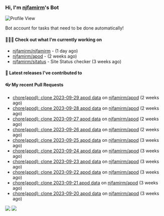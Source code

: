 ### Hi, I'm [njfamirm](https://github.com/njfamirm)'s Bot
![Profile View](https://komarev.com/ghpvc/?username=njfamirm-bot)

Bot account for tasks that need to be done automatically!

#### 👨🏻‍💻 Check out what I'm currently working on

- [njfamirm/njfamirm](https://github.com/njfamirm/njfamirm) -  (1 day ago)
- [njfamirm/apod](https://github.com/njfamirm/apod) -  (2 weeks ago)
- [njfamirm/sitatus](https://github.com/njfamirm/sitatus) - Site Status checker (3 weeks ago)

#### 🎉 Latest releases I've contributed to


#### 👓 My recent Pull Requests

- [chore(apod): clone 2023-09-29 apod data](https://github.com/njfamirm/apod/pull/85) on [njfamirm/apod](https://github.com/njfamirm/apod) (2 weeks ago)
- [chore(apod): clone 2023-09-28 apod data](https://github.com/njfamirm/apod/pull/84) on [njfamirm/apod](https://github.com/njfamirm/apod) (2 weeks ago)
- [chore(apod): clone 2023-09-27 apod data](https://github.com/njfamirm/apod/pull/83) on [njfamirm/apod](https://github.com/njfamirm/apod) (2 weeks ago)
- [chore(apod): clone 2023-09-26 apod data](https://github.com/njfamirm/apod/pull/82) on [njfamirm/apod](https://github.com/njfamirm/apod) (2 weeks ago)
- [chore(apod): clone 2023-09-25 apod data](https://github.com/njfamirm/apod/pull/81) on [njfamirm/apod](https://github.com/njfamirm/apod) (3 weeks ago)
- [chore(apod): clone 2023-09-24 apod data](https://github.com/njfamirm/apod/pull/80) on [njfamirm/apod](https://github.com/njfamirm/apod) (3 weeks ago)
- [chore(apod): clone 2023-09-23 apod data](https://github.com/njfamirm/apod/pull/79) on [njfamirm/apod](https://github.com/njfamirm/apod) (3 weeks ago)
- [chore(apod): clone 2023-09-22 apod data](https://github.com/njfamirm/apod/pull/78) on [njfamirm/apod](https://github.com/njfamirm/apod) (3 weeks ago)
- [chore(apod): clone 2023-09-21 apod data](https://github.com/njfamirm/apod/pull/77) on [njfamirm/apod](https://github.com/njfamirm/apod) (3 weeks ago)
- [chore(apod): clone 2023-09-20 apod data](https://github.com/njfamirm/apod/pull/76) on [njfamirm/apod](https://github.com/njfamirm/apod) (3 weeks ago)

![](http://github-profile-summary-cards.vercel.app/api/cards/profile-details?username=njfamirm-bot&theme=transparent)
![](https://github-profile-summary-cards.vercel.app/api/cards/productive-time?username=njfamirm-bot&theme=transparent&utcOffset=3.50)
